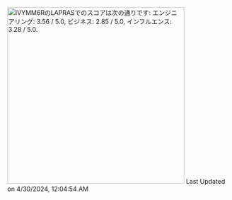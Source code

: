 <!--
**shota-akizuki/shota-akizuki** is a ✨ _special_ ✨ repository because its `README.md` (this file) appears on your GitHub profile.

Here are some ideas to get you started:

- 🔭 I’m currently working on ...
- 🌱 I’m currently learning ...
- 👯 I’m looking to collaborate on ...
- 🤔 I’m looking for help with ...
- 💬 Ask me about ...
- 📫 How to reach me: ...
- 😄 Pronouns: ...
- ⚡ Fun fact: ...
-->

<!--START_SECTION:lapras-card-->
<p ><a href="https://lapras.com/public/IVYMM6R" target="_blank" rel="noopener noreferrer"><img alt="IVYMM6RのLAPRASでのスコアは次の通りです: エンジニアリング: 3.56 / 5.0, ビジネス: 2.85 / 5.0, インフルエンス: 3.28 / 5.0." src="https://lapras-card-generator.vercel.app/api/svg?e=3.56&b=2.85&i=3.28&b1=%23020E27&b2=%230E5593&i1=%23030E21&i2=%231688BF&l=ja" width="400" ></a>  
Last Updated on 4/30/2024, 12:04:54 AM</p>
<!--END_SECTION:lapras-card-->
